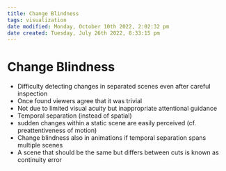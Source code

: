```yaml
---
title: Change Blindness
tags: visualization
date modified: Monday, October 10th 2022, 2:02:32 pm
date created: Tuesday, July 26th 2022, 8:33:15 pm
---
```


# Change Blindness
- Difficulty detecting changes in separated scenes even after careful inspection
- Once found viewers agree that it was trivial
- Not due to limited visual acuity but inappropriate attentional guidance
- Temporal separation (instead of spatial)
- sudden changes within a static scene are easily perceived (cf. preattentiveness of motion)
- Change blindness also in animations if temporal separation spans multiple scenes
- A scene that should be the same but differs between cuts is known as continuity error



